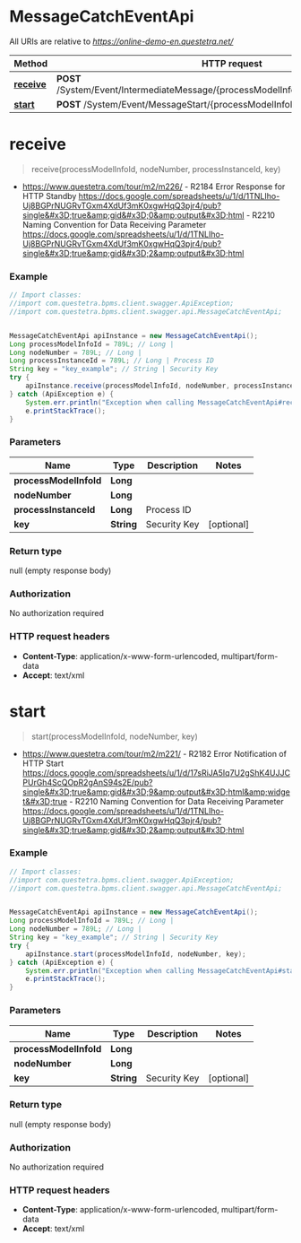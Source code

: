 # MessageCatchEventApi

All URIs are relative to *https://online-demo-en.questetra.net/*

Method | HTTP request | Description
------------- | ------------- | -------------
[**receive**](MessageCatchEventApi.md#receive) | **POST** /System/Event/IntermediateMessage/{processModelInfoId}/{nodeNumber}/receive | 
[**start**](MessageCatchEventApi.md#start) | **POST** /System/Event/MessageStart/{processModelInfoId}/{nodeNumber}/start | 


<a name="receive"></a>
# **receive**
> receive(processModelInfoId, nodeNumber, processInstanceId, key)



- https://www.questetra.com/tour/m2/m226/ - R2184 Error Response for HTTP Standby   https://docs.google.com/spreadsheets/u/1/d/1TNLIho-Uj8BGPrNUGRvTGxm4XdUf3mK0xgwHqQ3pjr4/pub?single&#x3D;true&amp;gid&#x3D;0&amp;output&#x3D;html - R2210 Naming Convention for Data Receiving Parameter   https://docs.google.com/spreadsheets/u/1/d/1TNLIho-Uj8BGPrNUGRvTGxm4XdUf3mK0xgwHqQ3pjr4/pub?single&#x3D;true&amp;gid&#x3D;2&amp;output&#x3D;html 

### Example
```java
// Import classes:
//import com.questetra.bpms.client.swagger.ApiException;
//import com.questetra.bpms.client.swagger.api.MessageCatchEventApi;


MessageCatchEventApi apiInstance = new MessageCatchEventApi();
Long processModelInfoId = 789L; // Long | 
Long nodeNumber = 789L; // Long | 
Long processInstanceId = 789L; // Long | Process ID 
String key = "key_example"; // String | Security Key 
try {
    apiInstance.receive(processModelInfoId, nodeNumber, processInstanceId, key);
} catch (ApiException e) {
    System.err.println("Exception when calling MessageCatchEventApi#receive");
    e.printStackTrace();
}
```

### Parameters

Name | Type | Description  | Notes
------------- | ------------- | ------------- | -------------
 **processModelInfoId** | **Long**|  |
 **nodeNumber** | **Long**|  |
 **processInstanceId** | **Long**| Process ID  |
 **key** | **String**| Security Key  | [optional]

### Return type

null (empty response body)

### Authorization

No authorization required

### HTTP request headers

 - **Content-Type**: application/x-www-form-urlencoded, multipart/form-data
 - **Accept**: text/xml

<a name="start"></a>
# **start**
> start(processModelInfoId, nodeNumber, key)



- https://www.questetra.com/tour/m2/m221/ - R2182 Error Notification of HTTP Start   https://docs.google.com/spreadsheets/u/1/d/17sRiJA5Iq7U2gShK4UJJCPUrGh4ScQOpR2gAnS94s2E/pub?single&#x3D;true&amp;gid&#x3D;9&amp;output&#x3D;html&amp;widget&#x3D;true - R2210 Naming Convention for Data Receiving Parameter   https://docs.google.com/spreadsheets/u/1/d/1TNLIho-Uj8BGPrNUGRvTGxm4XdUf3mK0xgwHqQ3pjr4/pub?single&#x3D;true&amp;gid&#x3D;2&amp;output&#x3D;html 

### Example
```java
// Import classes:
//import com.questetra.bpms.client.swagger.ApiException;
//import com.questetra.bpms.client.swagger.api.MessageCatchEventApi;


MessageCatchEventApi apiInstance = new MessageCatchEventApi();
Long processModelInfoId = 789L; // Long | 
Long nodeNumber = 789L; // Long | 
String key = "key_example"; // String | Security Key 
try {
    apiInstance.start(processModelInfoId, nodeNumber, key);
} catch (ApiException e) {
    System.err.println("Exception when calling MessageCatchEventApi#start");
    e.printStackTrace();
}
```

### Parameters

Name | Type | Description  | Notes
------------- | ------------- | ------------- | -------------
 **processModelInfoId** | **Long**|  |
 **nodeNumber** | **Long**|  |
 **key** | **String**| Security Key  | [optional]

### Return type

null (empty response body)

### Authorization

No authorization required

### HTTP request headers

 - **Content-Type**: application/x-www-form-urlencoded, multipart/form-data
 - **Accept**: text/xml

